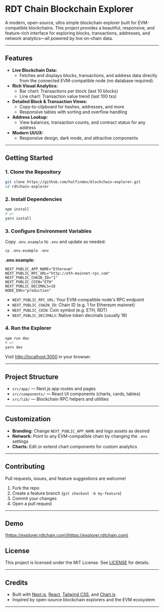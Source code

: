 # RDT Chain Blockchain Explorer

A modern, open-source, ultra simple blockchain explorer built for EVM-compatible blockchains. This project provides a beautiful, responsive, and feature-rich interface for exploring blocks, transactions, addresses, and network analytics—all powered by live on-chain data.

---

## Features

- **Live Blockchain Data:**
  - Fetches and displays blocks, transactions, and address data directly from the connected EVM-compatible node (no database required).
- **Rich Visual Analytics:**
  - Bar chart: Transactions per block (last 10 blocks)
  - Line chart: Transaction value trend (last 100 txs)
- **Detailed Block & Transaction Views:**
  - Copy-to-clipboard for hashes, addresses, and more
  - Responsive tables with sorting and overflow handling
- **Address Lookup:**
  - View balances, transaction counts, and contract status for any address
- **Modern UI/UX:**
  - Responsive design, dark mode, and attractive components

---

## Getting Started

### 1. Clone the Repository
```bash
git clone https://github.com/halfindex/blockchain-explorer.git
cd rdtchain-explorer
```

### 2. Install Dependencies
```bash
npm install
# or
yarn install
```

### 3. Configure Environment Variables
Copy `.env.example` to `.env` and update as needed:
```bash
cp .env.example .env
```

**.env.example:**
```
NEXT_PUBLIC_APP_NAME="Ethereum"
NEXT_PUBLIC_RPC_URL="http://eth-mainnet-rpc.com"
NEXT_PUBLIC_CHAIN_ID="1"
NEXT_PUBLIC_COIN="ETH"
NEXT_PUBLIC_DECIMALS=18
NODE_ENV="production"
```
- `NEXT_PUBLIC_RPC_URL`: Your EVM-compatible node's RPC endpoint
- `NEXT_PUBLIC_CHAIN_ID`: Chain ID (e.g. 1 for Ethereum mainnet)
- `NEXT_PUBLIC_COIN`: Coin symbol (e.g. ETH, RDT)
- `NEXT_PUBLIC_DECIMALS`: Native token decimals (usually 18)

### 4. Run the Explorer
```bash
npm run dev
# or
yarn dev
```
Visit [http://localhost:3000](http://localhost:3000) in your browser.

---

## Project Structure

- `src/app/` — Next.js app routes and pages
- `src/components/` — React UI components (charts, cards, tables)
- `src/lib/` — Blockchain RPC helpers and utilities

---

## Customization
- **Branding:** Change `NEXT_PUBLIC_APP_NAME` and logo assets as desired
- **Network:** Point to any EVM-compatible chain by changing the `.env` settings
- **Charts:** Edit or extend chart components for custom analytics

---

## Contributing
Pull requests, issues, and feature suggestions are welcome!

1. Fork the repo
2. Create a feature branch (`git checkout -b my-feature`)
3. Commit your changes
4. Open a pull request

---

## Demo
[https://explorer.rdtchain.com](https://explorer.rdtchain.com)

## License
This project is licensed under the MIT License. See [LICENSE](LICENSE) for details.

---

## Credits
- Built with [Next.js](https://nextjs.org/), [React](https://react.dev/), [Tailwind CSS](https://tailwindcss.com/), and [Chart.js](https://www.chartjs.org/)
- Inspired by open-source blockchain explorers and the EVM ecosystem

---